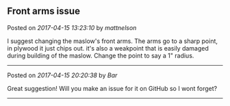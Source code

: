 ## Front arms issue
Posted on *2017-04-15 13:23:10* by *mattnelson*

I suggest changing the maslow's front arms.  The arms go to a sharp point, in plywood it just chips out.  it's also a weakpoint that is easily damaged during building of the maslow.  Change the point to say a 1" radius.

---

Posted on *2017-04-15 20:20:38* by *Bar*

Great suggestion! Will you make an issue for it on GitHub so I wont forget?

---

